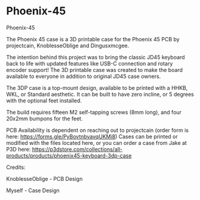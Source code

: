 # Phoenix-45
 Phoenix-45



The Phoenix 45 case is a 3D printable case for the Phoenix 45 PCB by projectcain, KnoblesseOblige and Dingusxmcgee. 


The intention behind this project was to bring the classic JD45 keyboard back to life with updated features like USB-C connection and rotary encoder support! The 3D printable case was created to make the board available to everyone in addition to original JD45 case owners. 


The 3DP case is a top-mount design, available to be printed with a HHKB, WKL, or Standard aesthetic. 
It can be built to have zero incline, or 5 degrees with the optional feet installed. 


The build requires fifteen M2 self-tapping screws (8mm long), and four 20x2mm bumpons for the feet.


PCB Availability is dependent on reaching out to projectcain (order form is here: https://forms.gle/PyBovtnbvavqUKMi8)
Cases can be printed or modified with the files located here, or you can order a case from Jake at P3D here: https://p3dstore.com/collections/all-products/products/phoenix45-keyboard-3dp-case



Credits:

KnoblesseOblige - PCB Design

Myself - Case Design
